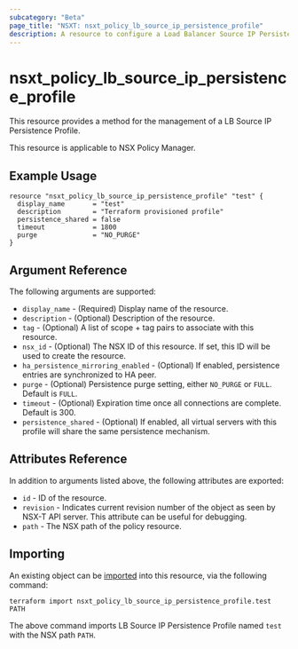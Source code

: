 ```yaml
---
subcategory: "Beta"
page_title: "NSXT: nsxt_policy_lb_source_ip_persistence_profile"
description: A resource to configure a Load Balancer Source IP Persistence Profile.
---
```


# nsxt_policy_lb_source_ip_persistence_profile

This resource provides a method for the management of a LB Source IP Persistence Profile.

This resource is applicable to NSX Policy Manager.

## Example Usage

```hcl
resource "nsxt_policy_lb_source_ip_persistence_profile" "test" {
  display_name       = "test"
  description        = "Terraform provisioned profile"
  persistence_shared = false
  timeout            = 1800
  purge              = "NO_PURGE"
}
```

## Argument Reference

The following arguments are supported:

* `display_name` - (Required) Display name of the resource.
* `description` - (Optional) Description of the resource.
* `tag` - (Optional) A list of scope + tag pairs to associate with this resource.
* `nsx_id` - (Optional) The NSX ID of this resource. If set, this ID will be used to create the resource.
* `ha_persistence_mirroring_enabled` - (Optional) If enabled, persistence entries are synchronized to HA peer.
* `purge` - (Optional) Persistence purge setting, either `NO_PURGE` or `FULL`. Default is `FULL`.
* `timeout` - (Optional) Expiration time once all connections are complete. Default is 300.
* `persistence_shared` - (Optional) If enabled, all virtual servers with this profile will share the same persistence mechanism.

## Attributes Reference

In addition to arguments listed above, the following attributes are exported:

* `id` - ID of the resource.
* `revision` - Indicates current revision number of the object as seen by NSX-T API server. This attribute can be useful for debugging.
* `path` - The NSX path of the policy resource.

## Importing

An existing object can be [imported][docs-import] into this resource, via the following command:

[docs-import]: https://developer.hashicorp.com/terraform/cli/import

```shell
terraform import nsxt_policy_lb_source_ip_persistence_profile.test PATH
```

The above command imports LB Source IP Persistence Profile named `test` with the NSX path `PATH`.
